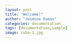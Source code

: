 ```yaml
---
layout: post
title: "Welcome!"
author: "Jasmine Dumas"
categories: documentation
tags: [documentation,sample]
image: cuba-1.jpg
---
```

